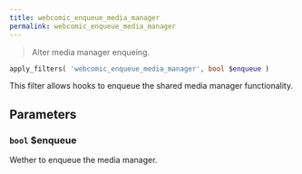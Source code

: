 ```yaml
---
title: webcomic_enqueue_media_manager
permalink: webcomic_enqueue_media_manager
---
```


> Alter media manager enqueing.

```php
apply_filters( 'webcomic_enqueue_media_manager', bool $enqueue )
```

This filter allows hooks to enqueue the shared media manager functionality.

## Parameters

### `bool` $enqueue
Wether to enqueue the media manager.
